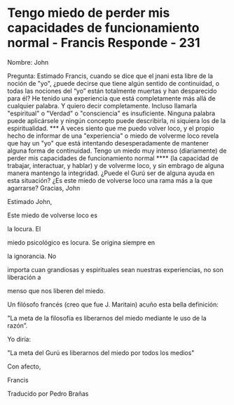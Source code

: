 # Tengo miedo de perder mis capacidades de funcionamiento normal - Francis Responde - 231

Nombre: John

Pregunta: Estimado Francis, cuando se dice que el jnani esta libre de la noción de "yo", ¿puede decirse que tiene algún sentido de continuidad, o todas las nociones del “yo” están totalmente muertas y han desparecido para él? He tenido una experiencia que está completamente más allá de cualquier palabra. Y quiero decir completamente. Incluso llamarla "espiritual" o "Verdad" o "consciencia" es insuficiente. Ninguna palabra puede aplicársele y ningún concepto puede describirla, ni siquiera los de la espiritualidad. *** A veces siento que me puedo volver loco, y el propio hecho de informar de una "experiencia" o miedo de volverme loco revela que hay un "yo" que está intentando desesperadamente de mantener alguna forma de continuidad. Tengo un miedo muy intenso (diariamente) de perder mis capacidades de funcionamiento normal **** (la capacidad de trabajar, interactuar, y hablar) y de volverme loco, y sin embrago de alguna manera mantengo la integridad. ¿Puede el Gurú ser de alguna ayuda en esta situación? ¿Es este miedo de volverse loco una rama más a la que agarrarse? Gracias, John

Estimado John,

Este miedo de volverse loco es

la locura. El

miedo psicológico es locura. Se origina siempre en

la ignorancia. No

importa cuan grandiosas y espirituales sean nuestras experiencias, no son liberación a

menso que nos liberen del miedo.

Un filósofo francés (creo que fue J. Maritain) acuño esta bella definición:

"La meta de la filosofía es liberarnos del miedo mediante le uso de la razón”.

Yo diría:

"La meta del Gurú es liberarnos del miedo por todos los medios"

Con afecto,

Francis

Traducido por Pedro Brañas

